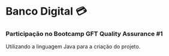# Banco Digital :credit_card:

### Participação no Bootcamp GFT Quality Assurance #1

Utilizando a linguagem Java para a criação do projeto.